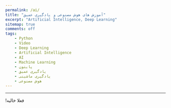 ```yaml
---
permalink: /ai/
title: "آموزش های هوش مصنوعی و یادگیری عمیق"
excerpt: "Artificial Intelligence, Deep Learning"
sitemap: true
comments: off
tags:
    - Python
    - Video
    - Deep Learning
    - Artificial Intelligence
    - AI
    - Machine Learning
    - پایتون
    - یادگیری عمیق
    - یادگیری ماشینی
    - هوش مصنوعی
---
```


-------------------------------------

<p> &#x202b; فعلا خالیه! </p>

<div class="well">
<div class="rw-ui-container"></div>
</div>
